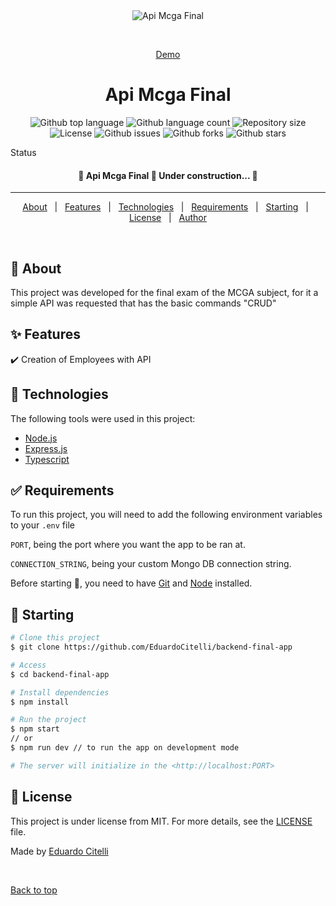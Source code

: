 <div align="center" id="top"> 
  <img src="https://encrypted-tbn0.gstatic.com/images?q=tbn:ANd9GcTWNbJewm6KhNsQZWDgZKNYIG0SqOdw4qMKTVI209_s06mgOM1B9HPmSR93VHO5JCb8tbs&usqp=CAU" alt="Api Mcga Final" />

  &#xa0;

  <a href="https://api-mcga-final.herokuapp.com/">Demo</a>
</div>

<h1 align="center">Api Mcga Final</h1>

<p align="center">
  <img alt="Github top language" src="https://img.shields.io/github/languages/top/EduardoCitelli/backend-final-app?color=56BEB8">

  <img alt="Github language count" src="https://img.shields.io/github/languages/count/EduardoCitelli/backend-final-app?color=56BEB8">

  <img alt="Repository size" src="https://img.shields.io/github/repo-size/EduardoCitelli/backend-final-app?color=56BEB8">

  <img alt="License" src="https://img.shields.io/github/license/EduardoCitelli/backend-final-app?color=56BEB8">

  <img alt="Github issues" src="https://img.shields.io/github/issues/EduardoCitelli/backend-final-app?color=56BEB8" />

  <img alt="Github forks" src="https://img.shields.io/github/forks/EduardoCitelli/backend-final-app?color=56BEB8" />

  <img alt="Github stars" src="https://img.shields.io/github/stars/EduardoCitelli/backend-final-app?color=56BEB8" />
</p>

Status

<h4 align="center"> 
	🚧  Api Mcga Final 🚀 Under construction...  🚧
</h4> 

<hr>

<p align="center">
  <a href="#dart-about">About</a> &#xa0; | &#xa0; 
  <a href="#sparkles-features">Features</a> &#xa0; | &#xa0;
  <a href="#rocket-technologies">Technologies</a> &#xa0; | &#xa0;
  <a href="#white_check_mark-requirements">Requirements</a> &#xa0; | &#xa0;
  <a href="#checkered_flag-starting">Starting</a> &#xa0; | &#xa0;
  <a href="#memo-license">License</a> &#xa0; | &#xa0;
  <a href="https://github.com/EduardoCitelli" target="_blank">Author</a>
</p>

<br>

## :dart: About ##

This project was developed for the final exam of the MCGA subject, 
for it a simple API was requested that has the basic commands "CRUD"

## :sparkles: Features ##

:heavy_check_mark: Creation of Employees with API

## :rocket: Technologies ##

The following tools were used in this project:

- [Node.js](https://nodejs.org/en/)
- [Express.js](https://expressjs.com/)
- [Typescript](https://www.typescriptlang.org/)

## :white_check_mark: Requirements ##

To run this project, you will need to add the following environment variables to your ``` .env ``` file

``` PORT ```, being the port where you want the app to be ran at.

``` CONNECTION_STRING ```, being your custom Mongo DB connection string.

Before starting :checkered_flag:, you need to have [Git](https://git-scm.com) and [Node](https://nodejs.org/en/) installed.

## :checkered_flag: Starting ##

```bash
# Clone this project
$ git clone https://github.com/EduardoCitelli/backend-final-app

# Access
$ cd backend-final-app

# Install dependencies
$ npm install

# Run the project
$ npm start
// or
$ npm run dev // to run the app on development mode

# The server will initialize in the <http://localhost:PORT>
```

## :memo: License ##

This project is under license from MIT. For more details, see the [LICENSE](LICENSE.md) file.


Made by <a href="https://github.com/EduardoCitelli" target="_blank">Eduardo Citelli</a>

&#xa0;

<a href="#top">Back to top</a>
